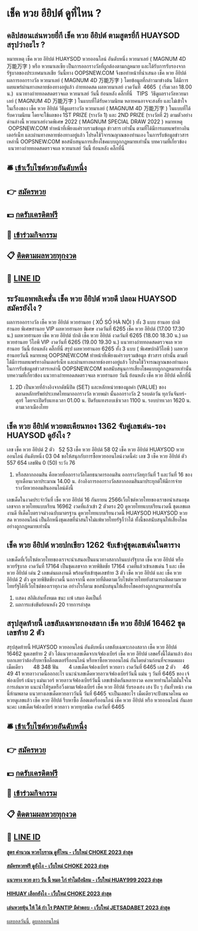 # เช็ค หวย อียิปต์ ดูที่ไหน ?
## คลิปสอนเล่นหวยยี่กี เช็ค หวย อียิปต์ ตามสูตรยี่กี HUAYSOD สรุปว่าอะไร ?
หมายเหตุ เช็ค หวย อียิปต์ HUAYSOD หวยออนไลน์ อันดับหนึ่ง หวยมาเลย์ ( MAGNUM 4D 万能万字 ) หรือ หวยมาเลเซีย เป็นการออกรางวัลที่ถูกต้องตามกฎหมาย และได้รับการรับรองจากรัฐบาลของประเทศมาเลเชีย
วันนี้ทาง OOPSNEW.COM จึงขอทำหน้าที่นำเสนอ เช็ค หวย อียิปต์ ผลการออกรางวัล หวยมาเลย์ ( MAGNUM 4D 万能万字 ) โดยข้อมูลที่กล่าวมาข่างต้น ได้มีการเผยแพร่ผ่านทางหลายช่องทางอยู่แล้ว
ถ่ายทอดสด ผลหวยมาเลย์ งวดวันที่  4665  ( เริ่มเวลา 18.00 น.)
 แนวทางถ่ายทอดสดตรวจผล หวยมาเลย์ วันนี้ ย้อนหลัง คลิ๊กที่นี่  
TIPS  วิธีดูผลรางวัลหวยมาเลย์ ( MAGNUM 4D 万能万字 ) ในแบบที่ได้รับความนิยม
หลายคนอาจจะสงสัย และไม่เข้าใจ ในเรื่องของ เช็ค หวย อียิปต์ วิธีดูผลรางวัล หวยมาเลย์ ( MAGNUM 4D 万能万字 ) ในแบบที่ได้รับความนิยม โดยจะใช้ผลของ 1ST PRIZE (รางวัล 1) และ 2ND PRIZE (รางวัลที่ 2) ตามตัวอย่างด่านล่างนี้
หวยมาเลย์งวดพิเศษ 2022 ( MAGNUM SPECIAL DRAW 2022 )
หมายเหตุ  OOPSNEW.COM ทำหน้าที่เพียงแค่รวบรวมข้อมูล ข่าวสาร เท่านั้น ตามที่ได้มีการเผยแพร่ทางอินเตอร์เน็ท และผ่านทางหลายช่องทางอยู่แล้ว โปรดใช้วิจารณญาณของท่านเอง ในการรับข้อมูลข่าวสารเหล่านี้ OOPSNEW.COM ขอสนับสนุนการเสี่ยงโชคแบบถูกกฎหมายเท่านั้น
บทความที่เกี่ยวข้อง
 แนวทางถ่ายทอดสดตรวจผล หวยมาเลย์ วันนี้ ย้อนหลัง คลิ๊กที่นี่  

## 🛎 [เข้าเว็บไซต์หวยอันดับหนึ่ง](https://bit.ly/3BG5bNw)
## 👉 [สมัครหวย](https://bit.ly/3BG5bNw)
## 💵 [กดรับเครดิตฟรี](https://bit.ly/3C3mvgS)
## 👑 [เข้าร่วมกิจกรรม](https://bit.ly/3C3mvgS)
## 📋 [ติดตามผลหวยทุกงวด](https://bit.ly/3C3mvgS)
## 📱 [LINE ID](https://bit.ly/3C3mvgS)

## ระวังแอพพลิเคชั่น เช็ค หวย อียิปต์ หวยดี ปลอม HUAYSOD สมัครยังไง ?
ผลการออกรางวัล เช็ค หวย อียิปต์ หวยฮานอย ( XỔ SỐ HÀ NỘI ) ทั้ง 3 แบบ ฮานอย ปกติฮานอย พิเศษฮานอย VIP
ผลหวยฮานอย พิเศษ งวดวันที่ 6265 เช็ค หวย อียิปต์ (17.00 17.30 น.)
ผลหวยฮานอย เช็ค หวย อียิปต์ ปกติ เช็ค หวย อียิปต์ งวดวันที่ 6265 (18.00 18.30 น.)
ผลหวยฮานอย วีไอพี VIP งวดวันที่ 6265 (19.00 19.30 น.)
 แนวทางถ่ายทอดสดตรวจผล หวยฮานอย วันนี้ ย้อนหลัง คลิ๊กที่นี่ 
สรุป ผลหวยฮานอย 6265 ทั้ง 3 แบบ ( พิเศษปกติวีไอพี ) ผลหวยฮานอยวันนี้
หมายเหตุ OOPSNEW.COM ทำหน้าที่เพียงแค่รวบรวมข้อมูล ข่าวสาร เท่านั้น ตามที่ได้มีการเผยแพร่ทางอินเตอร์เน็ท และผ่านทางหลายช่องทางอยู่แล้ว โปรดใช้วิจารณญาณของท่านเอง ในการรับข้อมูลข่าวสารเหล่านี้ OOPSNEW.COM ขอสนับสนุนการเสี่ยงโชคแบบถูกกฎหมายเท่านั้น
บทความที่เกี่ยวข้อง
แนวทางถ่ายทอดสดตรวจผล หวยฮานอย วันนี้ ย้อนหลัง เช็ค หวย อียิปต์ คลิ๊กที่นี่
1. 2D เป็นหวยที่อ้างอิงจากดัชนีปิด (SET) และหลักหน่วยของมูลค่า (VALUE) ของตลาดหลักทรัพย์ประเทศไทยมาออกรางวัล หวยพม่า นั้นออกรางวัล 2 รอบต่อวัน ทุกวันจันทร์-ศุกร์ โดยจะเปิดรับแทงเวลา 01.00 น. ปิดรับแทงรอบเช้าเวลา 1100 น. รอบบ่ายเวลา 1620 น. ตามเวลาเมืองไทย

## เช็ค หวย อียิปต์ หวยตะเคียนทอง 1362 จับคู่เลขเด่น-รอง HUAYSOD ดูยังไง ?
เลข เช็ค หวย อียิปต์ 2 ตัว   52 53 เช็ค หวย อียิปต์ 58 02 เช็ค หวย อียิปต์ HUAYSOD หวยออนไลน์ อันดับหนึ่ง 03 04
ขอให้สนุกกับการซื้อหวยออนไลน์งวดนี้ค่ะ
เลข 3 เช็ค หวย อียิปต์ ตัว 557 654
เลขฟัน 0 (50)
ระวัง 76
1. หรือสลากออมสิน คือหวยที่ออกรางวัลโดยธนาคารออมสิน ออกรางวัลทุกวันที่ 1 และวันที่ 16 ของทุกเดือนเวลาประมาณ 14.00 น. อ้างอิงการออกรางวัลสลากออมสินมาประยุกต์ให้มีการจ่ายรางวัลหวยออมสินออนไลน์ดังนี้

เลขเด็ดในงวดประจำวันที่ เช็ค หวย อียิปต์ 16 กันยายน 2566เว็บไซต์หวยไทยของเราขอนำเสนอชุดเลขจาก หวยไทยแบบเรียน 16962 งวดที่แล้วเข้า 2 ตัวตรง 20 ดูหวยไทยแบบเรียนงวดนี้ ชุดเลขผลงานดี ทีเด็ดใบตรวจม่วงฉบับมาตรฐาน ดูหวยไทยแบบเรียนงวดนี้ HUAYSOD HUAYSOD หวยสด หวยออนไลน์ เป็นอีกหนึ่งชุดเลขที่น่าสนใจไม่แพ้หวยไทยรัฐก็ว่าได้ ทั้งนี้ขอสนับสนุนให้เสี่ยงโชคอย่างถูกกฎหมายเท่านั้น

## เช็ค หวย อียิปต์ หวยปกเขียว 1262 จับเข้าคู่ชุดเลขเด่นในตาราง
เลขเด็ดที่เว็บไซต์หวยไทยของเราจะนำเสนอเป็นแนวทางสลากกินแบ่งรัฐบาล เช็ค หวย อียิปต์ หรือ หวยรัฐบาล งวดวันที่ 17164 เป็นชุดเลขจาก หวยพิชิตชัย 17164 งวดที่แล้วเข้าเลขเด่น 1 และ เช็ค หวย อียิปต์ เด่น 2 เลขเด่นผลงานดี พร้อมจับเข้าชุดเลขท้าย 3 ตัว เช็ค หวย อียิปต์ และ เช็ค หวย อียิปต์ 2 ตัว ดูหวยพิชิตชัยงวดนี้ นอกจากนี้ คอหวยที่ติดตามเว็บไซต์หวยไทยยังสามารถติดตามหวยไทยรัฐได้ที่เว็บไซต์ของเราทุกงวด อย่างไรก็ตาม ขอสนับสนุนให้เสี่ยงโชคอย่างถูกกฎหมายเท่านั้น
1. เเสดง สถิติเล่นทั้งหมด ชนะ เเพ้ เสมอ คิดเป็นกี่
2. ผลการเเข่งขันย้อนหลัง 20 รายการล่าสุด

## สรุปสุดท้ายนี้ เลขลับเฉพาะกองสลาก เช็ค หวย อียิปต์ 16462 ชุดเลขท้าย 2 ตัว
สรุปสุดท้ายนี้ HUAYSOD หวยออนไลน์ อันดับหนึ่ง เลขลับเฉพาะกองสลาก เช็ค หวย อียิปต์ 16462 ชุดเลขท้าย 2 ตัว ได้แนวทางเลขเด็ดจากเจ้ฟองเบียร์ เช็ค หวย อียิปต์ เลขครั้งนี้ได้มาแล้ว ต้องบอกเลยว่าต้องรีบหาซื้อล็อตเตอร์รี่ออนไลน์ หรือหาซื้อหวยออนไลน์ กันโดยด่วนก่อนที่จะหมดแผง
เม็ดเดียว       48 348
ฟัน       4
เลขเด็ดเจ้ฟองเบียร์ หวยลาว งวดวันที่ 6465
เลข 2 ตัว     46 49 41
หวยลาวงวดนี้ออกอะไร แนะนำเลขเด็ดหวยลาวเจ้ฟองเบียร์วันนี้ แม่น ๆ วันที่ 6465 ของ เจ้ฟองเบียร์ เน้นๆ แม่นเวอร์ หวยลาวเจ้ฟองเบียร์วันนี้ เลขเข้าติดกันหลายงวด คอหวยท่านใดไม่มั่นใจในการเล่นหวย แนะนำให้รูดหรือวิ่งตามเจ้ฟองเบียร์ เช็ค หวย อียิปต์ รับรองเฮง เฮง ปัง ๆ กันทั่วหน้า งวดนี้ห้ามพลาด แนวทางเลขเด็ดหวยลาววันนี้ วันที่ 6465 จะเป็นเลขอะไร เม็ดเดียวจะปังขนาดไหน คอหวยดูเลขแล้ว เช็ค หวย อียิปต์ รีบหาซื้อ ล็อตเตอรี่ออนไลน์ เช็ค หวย อียิปต์ หรือ หวยออนไลน์ กันเลยนะคะ
เลขเด็ดเจ้ฟองเบียร์ หวยลาว หวยทุกชนิด งวดวันที่ 6465

## 🛎 [เข้าเว็บไซต์หวยอันดับหนึ่ง](https://bit.ly/3BG5bNw)
## 👉 [สมัครหวย](https://bit.ly/3BG5bNw)
## 💵 [กดรับเครดิตฟรี](https://bit.ly/3C3mvgS)
## 👑 [เข้าร่วมกิจกรรม](https://bit.ly/3C3mvgS)
## 📋 [ติดตามผลหวยทุกงวด](https://bit.ly/3C3mvgS)
## 📱 [LINE ID](https://bit.ly/3C3mvgS)

#### [สูตร คำนวณ หวยโบราณ ดูที่ไหน - เว็บใหม่ CHOKE 2023 ล่าสุด](https://atom.io/themes/สูตร%20คำนวณ%20หวยโบราณ%20ดูที่ไหน%20-%20เว็บใหม่%20choke%202023%20ล่าสุด)
#### [สมัครหวยฟรี ดูยังไง - เว็บใหม่ CHOKE 2023 ล่าสุด](https://atom.io/themes/สมัครหวยฟรี%20ดูยังไง%20-%20เว็บใหม่%20choke%202023%20ล่าสุด)
#### [แนวทาง หวย ลาว วัน นี้ หมอ ไก่ ทำไมถึงนิยม - เว็บใหม่ HUAY999 2023 ล่าสุด](https://atom.io/themes/แนวทาง%20หวย%20ลาว%20วัน%20นี้%20หมอ%20ไก่%20ทำไมถึงนิยม%20-%20เว็บใหม่%20huay999%202023%20ล่าสุด)
#### [HIHUAY เลือกยังไง - เว็บใหม่ CHOKE 2023 ล่าสุด](https://atom.io/themes/hihuay%20เลือกยังไง%20-%20เว็บใหม่%20choke%202023%20ล่าสุด)
#### [เล่นหวยหุ้น ให้ ได้ กํา ไร PANTIP มีคำตอบ - เว็บใหม่ JETSADABET 2023 ล่าสุด](https://atom.io/themes/เล่นหวยหุ้น%20ให้%20ได้%20กํา%20ไร%20pantip%20มีคำตอบ%20-%20เว็บใหม่%20jetsadabet%202023%20ล่าสุด)

[ผลบอลวันนี้](https://siamsport.tv "ผลบอลวันนี้"), [ดูบอลออนไลน์](https://siamsport.tv/ดูบอลสด "ดูบอลออนไลน์")